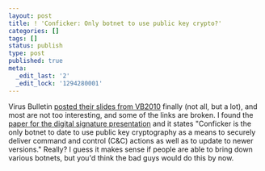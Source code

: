 ```yaml
---
layout: post
title: ! 'Conficker: Only botnet to use public key crypto?'
categories: []
tags: []
status: publish
type: post
published: true
meta:
  _edit_last: '2'
  _edit_lock: '1294280001'
---
```

Virus Bulletin <a href="http://www.virusbtn.com/conference/vb2010/slides/index.xml">posted their slides from VB2010</a> finally (not all, but a lot), and most are not too interesting, and some of the links are broken.  I found the <a href="http://www.sophos.com/security/technical-papers/digital_signature_abuse.html">paper for the digital signature presentation</a> and it states "Conficker is the only botnet to date to use public key cryptography as a means to securely deliver command and control (C&C) actions as well as to update to newer versions."  Really?  I guess it makes sense if people are able to bring down various botnets, but you'd think the bad guys would do this by now. 
